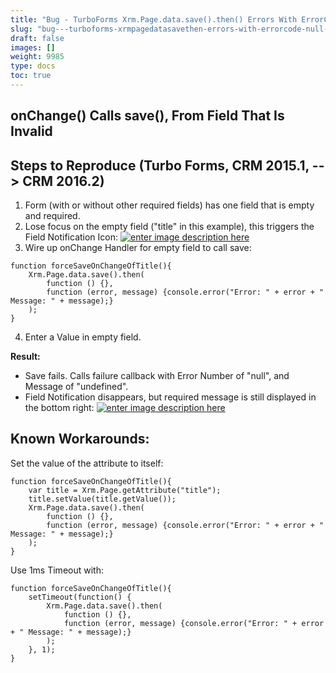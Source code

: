 ```yaml
---
title: "Bug - TurboForms Xrm.Page.data.save().then() Errors With ErrorCode Null, Message Undefined"
slug: "bug---turboforms-xrmpagedatasavethen-errors-with-errorcode-null-message-undefined"
draft: false
images: []
weight: 9985
type: docs
toc: true
---
```


## onChange() Calls save(), From Field That Is Invalid
Steps to Reproduce (Turbo Forms, CRM 2015.1, --> CRM 2016.2)
------------------

 1. Form (with or without other required fields) has one field that is empty and required.
 2. Lose focus on the empty field ("title" in this example), this triggers the Field Notification Icon:
[![enter image description here][1]][1]
 3. Wire up onChange Handler for empty field to call save:

<!-- language: lang-js -->
    function forceSaveOnChangeOfTitle(){
        Xrm.Page.data.save().then(
            function () {}, 
            function (error, message) {console.error("Error: " + error + " Message: " + message);}
        );
    }
 4. Enter a Value in empty field.

**Result:**

 - Save fails.  Calls failure callback with Error Number of "null", and Message of "undefined".
 - Field Notification disappears, but required message is still displayed in the bottom right:
[![enter image description here][2]][2]


**Known Workarounds:**
------------------

Set the value of the attribute to itself:

<!-- language: lang-js -->
    function forceSaveOnChangeOfTitle(){
        var title = Xrm.Page.getAttribute("title");
        title.setValue(title.getValue());
        Xrm.Page.data.save().then(
            function () {}, 
            function (error, message) {console.error("Error: " + error + " Message: " + message);}
        );
    }

Use 1ms Timeout with:

<!-- language: lang-js -->
    function forceSaveOnChangeOfTitle(){
        setTimeout(function() {
            Xrm.Page.data.save().then(
                function () {}, 
                function (error, message) {console.error("Error: " + error + " Message: " + message);}
            );
        }, 1);
    }


  [1]: http://i.stack.imgur.com/KbSOE.jpg
  [2]: http://i.stack.imgur.com/KxblB.jpg

